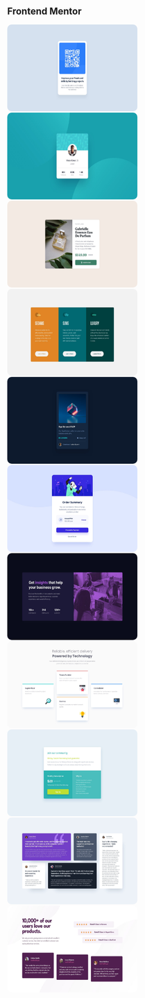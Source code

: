 ## Frontend Mentor

<a href="https://fm-01-qr-code-component.netlify.app">
  <img src="./01-qr-code-component/design/desktop-design.jpg" alt="qr-code-component" width="300" height="200" style="border-radius: 10px;">
</a>

<a href="https://fm-02-profile-card-component.netlify.app">
  <img src="./02-profile-card-component/design/desktop-design.jpg" alt="profile-card-component" width="300" height="200" style="border-radius: 10px;">
</a>

<a href="https://fm-03-product-preview-card.netlify.app">
  <img src="./03-product-preview-card/design/desktop-design.jpg" alt="product-preview-card" width="300" height="200" style="border-radius: 10px;">
</a>

<a href="https://fm-04-three-column-preview-card.netlify.app">
  <img src="./04-three-column-preview-card/design/desktop-design.jpg" alt="three-column-preview-card" width="300" height="200" style="border-radius: 10px;">
</a>

<a href="https://fm-05-nft-preview-card-component.netlify.app">
  <img src="./05-nft-preview-card-component/design/desktop-design.jpg" alt="nft-preview-card-component" width="300" height="200" style="border-radius: 10px;">
</a>

<a href="https://fm-06-order-summary.netlify.app">
  <img src="./06-order-summary/design/desktop-design.jpg" alt="order-summary" width="300" height="200" style="border-radius: 10px;">
</a>

<a href="https://fm-07-stats-preview-card.netlify.app">
  <img src="./07-stats-preview-card/design/desktop-design.jpg" alt="stats-preview-card" width="300" height="200" style="border-radius: 10px;">
</a>

<a href="https://fm-08-four-card-section.netlify.app">
  <img src="./08-four-card-section/design/desktop-design.jpg" alt="four-card-section" width="300" height="200" style="border-radius: 10px;">
</a>

<a href="https://fm-09-single-price-component.netlify.app">
  <img src="./09-single-price-component/design/desktop-design.jpg" alt="single-price-component" width="300" height="200" style="border-radius: 10px;">
</a>

<a href="https://fm-10-testimonials-grid-section.netlify.app">
  <img src="./10-testimonials-grid-section/design/desktop-design.jpg" alt="testimonials-grid-section" width="300" height="200" style="border-radius: 10px;">
</a>

<a href="https://fm-11-social-proof-section.netlify.app">
  <img src="./11-social-proof-section/design/desktop-design.jpg" alt="social-proof-section" width="300" height="200" style="border-radius: 10px;">
</a>
